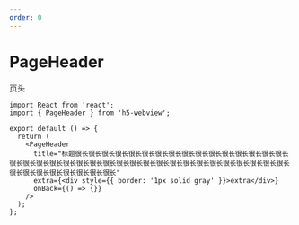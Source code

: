```yaml
---
order: 0
---
```


# PageHeader

页头

```tsx
import React from 'react';
import { PageHeader } from 'h5-webview';

export default () => {
  return (
    <PageHeader
      title="标题很长很长很长很长很长很长很长很长很长很长很长很长很长很长很长很长很长很长很长很长很长很长很长很长很长很长很长很长很长很长很长很长很长很长很长很长很长很长很长很长很长很长很长很长很长"
      extra={<div style={{ border: '1px solid gray' }}>extra</div>}
      onBack={() => {}}
    />
  );
};
```

<API src="../../src/PageHeader.tsx"/>
